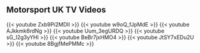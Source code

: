 ## Motorsport UK TV Videos
{{< youtube Zxb9Pi2MDlI >}}
{{< youtube w9oQ_fJpMdE >}}
{{< youtube AJkkmk6rdNg >}}
{{< youtube Uum_3egURDQ >}}
{{< youtube sG_I2g3yYHI >}}
{{< youtube BeBr7jxHMO4 >}}
{{< youtube JtSY7xEDu2U >}}
{{< youtube 8BgjfMePMMc >}}
